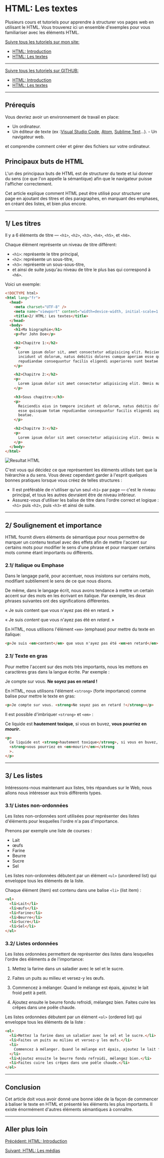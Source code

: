 # HTML: Les textes

Plusieurs cours et tutoriels pour apprendre à structurer vos pages web en utilisant le HTML. Vous trouverez ici un ensemble d'exemples pour vous familiariser avec les éléments HTML.

[Suivre tous les tutoriels sur mon site:](https://djemai-samy.com/blog/0.html-initiation)

- [HTML: Introduction](https://djemai-samy.com/blog/1.html-introduction.article)
- [HTML: Les textes](https://djemai-samy.com/blog/2.html-texts.article)

---

[Suivre tous les tutoriels sur GITHUB:](https://github.com/Djemai-Samy/html-initiation)

- [HTML: Introduction](https://github.com/Djemai-Samy/html-initiation/tree/main/1.html-introduction)
- [HTML: Les textes](https://github.com/Djemai-Samy/html-initiation/tree/main/2.html-texts)

---

## Prérequis

Vous devriez avoir un environnement de travail en place:

- Un ordinateur.
- Un éditeur de texte (ex :[Visual Studio Code]("https://code.visualstudio.com/"), [Atom]('https://atom.io/'), [Sublime Text]('https://www.sublimetext.com/')...). - Un navigateur web.

et comprendre comment créer et gérer des fichiers sur votre ordinateur.

## Principaux buts de HTML

L'un des principaux buts de HTML est de structurer du texte et lui donner du sens (ce que l'on appelle la sémantique) afin que le navigateur puisse l'afficher correctement.

Cet article explique comment HTML peut être utilisé pour structurer une page en ajoutant des titres et des paragraphes, en marquant des emphases, en créant des listes, et bien plus encore.

---

## 1/ Les titres

Il y a 6 éléments de titre — `<h1>`, `<h2>`, `<h3>`, `<h4>`, `<h5>`, et `<h6>`.

Chaque élément représente un niveau de titre différent:

- `<h1>`: représente le titre principal,
- `<h2>`: représente un sous-titre,
- `<h3>`: représente un sous-sous-titre,
- et ainsi de suite jusqu'au niveau de titre le plus bas qui correspond à `<h6>`.

Voici un exemple:

```html
<!DOCTYPE html>
<html lang="fr">
  <head>
    <meta charset="UTF-8" />
    <meta name="viewport" content="width=device-width, initial-scale=1.0" />
    <title>2/ HTML: Les textes</title>
  </head>
  <body>
    <h1>Ma biographie</h1>
    <p>Par John Doe</p>

    <h2>Chapitre 1:</h2>
    <p>
      Lorem ipsum dolor sit, amet consectetur adipisicing elit. Reiciendis eius in tempore
      incidunt ut dolorum, natus debitis dolores cumque aperiam esse quisquam totam
      repudiandae consequuntur facilis eligendi asperiores sunt beatae.
    </p>

    <h2>Chapitre 2:</h2>
    <p>
      Lorem ipsum dolor sit amet consectetur adipisicing elit. Omnis maiores minima quam.
    </p>

    <h3>Sous chapitre:</h3>
    <p>
      Reiciendis eius in tempore incidunt ut dolorum, natus debitis dolores cumque aperiam
      esse quisquam totam repudiandae consequuntur facilis eligendi asperiores sunt
      beatae.
    </p>

    <h2>Chapitre 3:</h2>
    <p>
      Lorem ipsum dolor sit amet consectetur adipisicing elit. Omnis maiores minima quam.
    </p>
  </body>
</html>
```

![Resultat HTML](https://djemai-samy.com/blog/2.programmation/1.web/1.html/1.html-initiation/2.html-texts/1.html-texts-page.png)

C'est vous qui décidez ce que représentent les éléments utilisés tant que la hiérarchie a du sens. Vous devez cependant garder à l'esprit quelques bonnes pratiques lorsque vous créez de telles structures :

- Il est préférable de n'utiliser qu'un seul `<h1>` par page — c'est le niveau principal, et tous les autres devraient être de niveau inférieur.
- Assurez-vous d'utiliser les balise de titre dans l'ordre correct et logique : `<h1>` puis `<h2>`, puis `<h3>` et ainsi de suite.

---

## 2/ Soulignement et importance

HTML fournit divers éléments de sémantique pour nous permettre de marquer un contenu textuel avec des effets afin de mettre l'accent sur certains mots pour modifier le sens d'une phrase et pour marquer certains mots comme étant importants ou différents.

### 2.1/ Italique ou Emphase

Dans le langage parlé, pour accentuer, nous insistons sur certains mots, modifiant subtilement le sens de ce que nous disons.

De même, dans le langage écrit, nous avons tendance à mettre un certain accent sur des mots en les écrivant en italique. Par exemple, les deux phrases suivantes ont des significations différentes.

« Je suis content que vous n'ayez pas été en retard. »

« Je suis _content_ que vous n'ayez pas été en _retard_. »

En HTML, nous utilisons l'élément `<em>` (emphase) pour mettre du texte en italique:

```html
<p>Je suis <em>content</em> que vous n'ayez pas été <em>en retard</em>.</p>
```

### 2.1/ Texte en gras

Pour mettre l'accent sur des mots très importants, nous les mettons en caractères gras dans la langue écrite. Par exemple :

Je compte sur vous. **Ne soyez pas en retard !**

En HTML, nous utilisons l'élément `<strong>` (forte importance) comme balise pour mettre le texte en gras:

```html
<p>Je compte sur vous. <strong>Ne soyez pas en retard !</strong></p>
```

Il est possible d'imbriquer `<strong>` et `<em>` :

Ce liquide est **hautement toxique**, si vous en buvez, **vous pourriez en _mourir_.**</p>

```html
<p>
  Ce liquide est <strong>hautement toxique</strong>, si vous en buvez,
  <strong>vous pourriez en <em>mourir</em></strong
  >.
</p>
```

---

## 3/ Les listes

Intéressons-nous maintenant aux listes, très répandues sur le Web, nous allons nous intéresser aux trois différents types.

### 3.1/ Listes non-ordonnées

Les listes non-ordonnées sont utilisées pour représenter des listes d'éléments pour lesquelles l'ordre n'a pas d'importance.

Prenons par exemple une liste de courses :

- Lait
- œufs
- Farine
- Beurre
- Sucre
- Sel

Les listes non-ordonnées débutent par un élément `<ul>` (unordered list) qui enveloppe tous les éléments de la liste.

Chaque élément (item) est contenu dans une balise `<li>` (list item) :

```html
<ul>
  <li>Lait</li>
  <li>œufs</li>
  <li>Farine</li>
  <li>Beurre</li>
  <li>Sucre</li>
  <li>Sel</li>
</ul>
```

### 3.2/ Listes ordonnées

Les listes ordonnées permettent de représenter des listes dans lesquelles l'ordre des éléments a de l'importance:

1. Mettez la farine dans un saladier avec le sel et le sucre.

2. Faites un puits au milieu et versez-y les œufs.

3. Commencez à mélanger. Quand le mélange est épais, ajoutez le lait froid petit à petit.

4. Ajoutez ensuite le beurre fondu refroidi, mélangez bien.
   Faites cuire les crêpes dans une poêle chaude.

Les listes ordonnées débutent par un élément `<ol>` (ordered list) qui enveloppe tous les éléments de la liste :

```html
<ol>
  <li>Mettez la farine dans un saladier avec le sel et le sucre.</li>
  <li>Faites un puits au milieu et versez-y les œufs.</li>
  <li>
    Commencez à mélanger. Quand le mélange est épais, ajoutez le lait froid petit à petit.
  </li>
  <li>Ajoutez ensuite le beurre fondu refroidi, mélangez bien.</li>
  <li>Faites cuire les crêpes dans une poêle chaude.</li>
</ol>
```

---

## Conclusion

Cet article doit vous avoir donné une bonne idée de la façon de commencer à baliser le texte en HTML et présenté les éléments les plus importants. Il existe énormément d'autres éléments sémantiques à connaître.

---

## Aller plus loin

[Précédent: HTML: Introduction](https://djemai-samy.com/1.html-introduction.article)

[Suivant: HTML: Les médias](https://djemai-samy.com/1.html-introduction.article)
